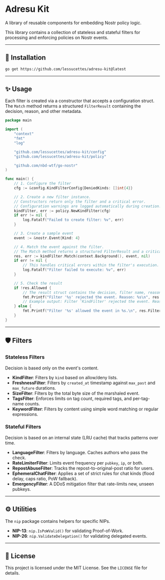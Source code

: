 # Adresu Kit

A library of reusable components for embedding Nostr policy logic.

This library contains a collection of stateless and stateful filters for processing and enforcing policies on Nostr events.

---

## 🚀 Installation

```bash
go get https://github.com/lessucettes/adresu-kit@latest
```

-----

## ✨ Usage

Each filter is created via a constructor that accepts a configuration struct. The `Match` method returns a structured `FilterResult` containing the decision, reason, and other metadata.

```go
package main

import (
	"context"
	"fmt"
	"log"

	"github.com/lessucettes/adresu-kit/config"
	"github.com/lessucettes/adresu-kit/policy"

	"github.com/nbd-wtf/go-nostr"
)

func main() {
	// 1. Configure the filter
	cfg := &config.KindFilterConfig{DeniedKinds: []int{4}}

	// 2. Create a new filter instance.
	// Constructors return only the filter and a critical error.
	// Configuration warnings are logged automatically during creation.
	kindFilter, err := policy.NewKindFilter(cfg)
	if err != nil {
		log.Fatalf("Failed to create filter: %v", err)
	}

	// 3. Create a sample event
	event := &nostr.Event{Kind: 4}

	// 4. Match the event against the filter.
	// The Match method returns a structured FilterResult and a critical error.
	res, err := kindFilter.Match(context.Background(), event, nil)
	if err != nil {
		// This handles critical errors within the filter's execution.
		log.Fatalf("Filter failed to execute: %v", err)
	}

	// 5. Check the result
	if !res.Allowed {
		// The result struct contains the decision, filter name, reason, and duration.
		fmt.Printf("Filter '%s' rejected the event. Reason: %s\n", res.Filter, res.Reason)
		// Example output: Filter 'KindFilter' rejected the event. Reason: kind_4_denied
	} else {
		fmt.Printf("Filter '%s' allowed the event in %s.\n", res.Filter, res.Duration)
	}
}
```

-----

## 🛡️ Filters

### Stateless Filters

Decision is based only on the event's content.

  * **KindFilter**: Filters by `kind` based on allow/deny lists.
  * **FreshnessFilter**: Filters by `created_at` timestamp against `max_past` and `max_future` durations.
  * **SizeFilter**: Filters by the total byte size of the marshaled event.
  * **TagsFilter**: Enforces limits on tag count, required tags, and per-tag-name counts.
  * **KeywordFilter**: Filters by content using simple word matching or regular expressions.

### Stateful Filters

Decision is based on an internal state (LRU cache) that tracks patterns over time.

  * **LanguageFilter**: Filters by language. Caches authors who pass the check.
  * **RateLimiterFilter**: Limits event frequency per `pubkey`, `ip`, or both.
  * **RepostAbuseFilter**: Tracks the repost-to-original-post ratio for users.
  * **EphemeralChatFilter**: Applies a set of strict rules for chat kinds (flood delay, caps ratio, PoW fallback).
  * **EmergencyFilter**: A DDoS mitigation filter that rate-limits new, unseen pubkeys.

-----

## ⚙️ Utilities

The `nip` package contains helpers for specific NIPs.

  * **NIP-13**: `nip.IsPoWValid()` for validating Proof-of-Work.
  * **NIP-26**: `nip.ValidateDelegation()` for validating delegated events.

-----

## 📄 License

This project is licensed under the MIT License. See the `LICENSE` file for details.
